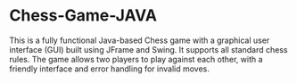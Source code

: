 # Chess-Game-JAVA
This is a fully functional Java-based Chess game with a graphical user interface (GUI) built using JFrame and Swing. It supports all standard chess rules. The game allows two players to play against each other, with a friendly interface and error handling for invalid moves.
